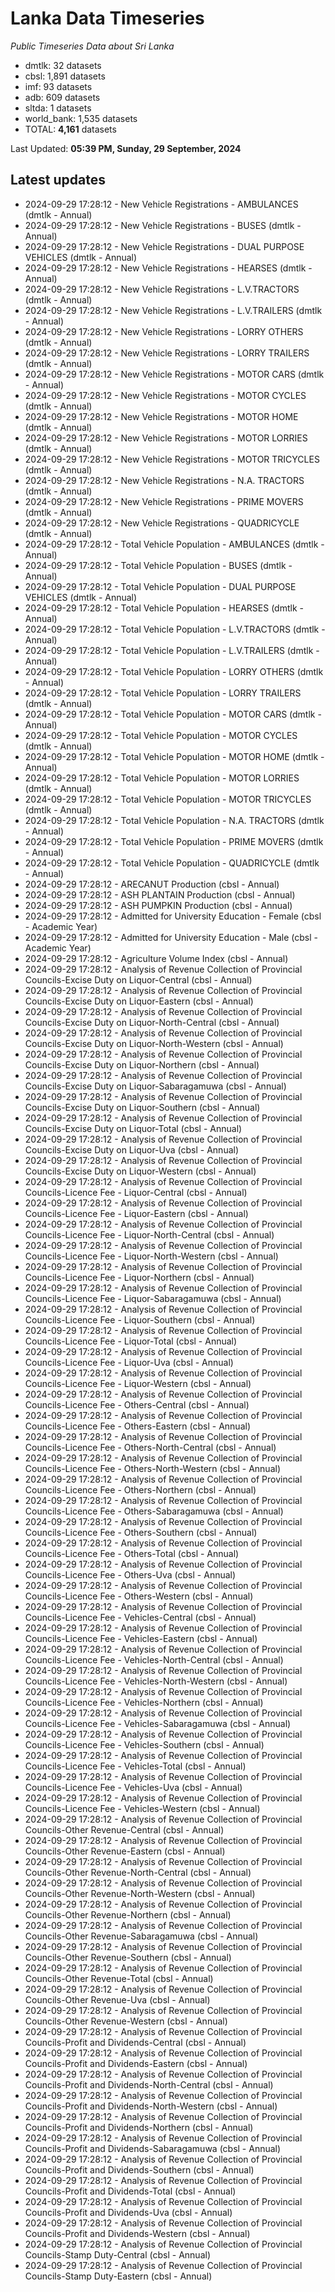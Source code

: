 # Lanka Data Timeseries
*Public Timeseries Data about Sri Lanka*

* dmtlk: 32 datasets
* cbsl: 1,891 datasets
* imf: 93 datasets
* adb: 609 datasets
* sltda: 1 datasets
* world_bank: 1,535 datasets
* TOTAL: **4,161** datasets

Last Updated: **05:39 PM, Sunday, 29 September, 2024**

## Latest updates

* 2024-09-29 17:28:12 - New Vehicle Registrations - AMBULANCES (dmtlk - Annual)
* 2024-09-29 17:28:12 - New Vehicle Registrations - BUSES (dmtlk - Annual)
* 2024-09-29 17:28:12 - New Vehicle Registrations - DUAL PURPOSE VEHICLES (dmtlk - Annual)
* 2024-09-29 17:28:12 - New Vehicle Registrations - HEARSES (dmtlk - Annual)
* 2024-09-29 17:28:12 - New Vehicle Registrations - L.V.TRACTORS (dmtlk - Annual)
* 2024-09-29 17:28:12 - New Vehicle Registrations - L.V.TRAILERS (dmtlk - Annual)
* 2024-09-29 17:28:12 - New Vehicle Registrations - LORRY OTHERS (dmtlk - Annual)
* 2024-09-29 17:28:12 - New Vehicle Registrations - LORRY TRAILERS (dmtlk - Annual)
* 2024-09-29 17:28:12 - New Vehicle Registrations - MOTOR CARS (dmtlk - Annual)
* 2024-09-29 17:28:12 - New Vehicle Registrations - MOTOR CYCLES (dmtlk - Annual)
* 2024-09-29 17:28:12 - New Vehicle Registrations - MOTOR HOME (dmtlk - Annual)
* 2024-09-29 17:28:12 - New Vehicle Registrations - MOTOR LORRIES (dmtlk - Annual)
* 2024-09-29 17:28:12 - New Vehicle Registrations - MOTOR TRICYCLES (dmtlk - Annual)
* 2024-09-29 17:28:12 - New Vehicle Registrations - N.A. TRACTORS (dmtlk - Annual)
* 2024-09-29 17:28:12 - New Vehicle Registrations - PRIME MOVERS (dmtlk - Annual)
* 2024-09-29 17:28:12 - New Vehicle Registrations - QUADRICYCLE (dmtlk - Annual)
* 2024-09-29 17:28:12 - Total Vehicle Population - AMBULANCES (dmtlk - Annual)
* 2024-09-29 17:28:12 - Total Vehicle Population - BUSES (dmtlk - Annual)
* 2024-09-29 17:28:12 - Total Vehicle Population - DUAL PURPOSE VEHICLES (dmtlk - Annual)
* 2024-09-29 17:28:12 - Total Vehicle Population - HEARSES (dmtlk - Annual)
* 2024-09-29 17:28:12 - Total Vehicle Population - L.V.TRACTORS (dmtlk - Annual)
* 2024-09-29 17:28:12 - Total Vehicle Population - L.V.TRAILERS (dmtlk - Annual)
* 2024-09-29 17:28:12 - Total Vehicle Population - LORRY OTHERS (dmtlk - Annual)
* 2024-09-29 17:28:12 - Total Vehicle Population - LORRY TRAILERS (dmtlk - Annual)
* 2024-09-29 17:28:12 - Total Vehicle Population - MOTOR CARS (dmtlk - Annual)
* 2024-09-29 17:28:12 - Total Vehicle Population - MOTOR CYCLES (dmtlk - Annual)
* 2024-09-29 17:28:12 - Total Vehicle Population - MOTOR HOME (dmtlk - Annual)
* 2024-09-29 17:28:12 - Total Vehicle Population - MOTOR LORRIES (dmtlk - Annual)
* 2024-09-29 17:28:12 - Total Vehicle Population - MOTOR TRICYCLES (dmtlk - Annual)
* 2024-09-29 17:28:12 - Total Vehicle Population - N.A. TRACTORS (dmtlk - Annual)
* 2024-09-29 17:28:12 - Total Vehicle Population - PRIME MOVERS (dmtlk - Annual)
* 2024-09-29 17:28:12 - Total Vehicle Population - QUADRICYCLE (dmtlk - Annual)
* 2024-09-29 17:28:12 - ARECANUT Production (cbsl - Annual)
* 2024-09-29 17:28:12 - ASH PLANTAIN Production (cbsl - Annual)
* 2024-09-29 17:28:12 - ASH PUMPKIN Production (cbsl - Annual)
* 2024-09-29 17:28:12 - Admitted for University Education - Female (cbsl - Academic Year)
* 2024-09-29 17:28:12 - Admitted for University Education - Male (cbsl - Academic Year)
* 2024-09-29 17:28:12 - Agriculture Volume Index (cbsl - Annual)
* 2024-09-29 17:28:12 - Analysis of Revenue Collection of Provincial Councils-Excise Duty on Liquor-Central (cbsl - Annual)
* 2024-09-29 17:28:12 - Analysis of Revenue Collection of Provincial Councils-Excise Duty on Liquor-Eastern (cbsl - Annual)
* 2024-09-29 17:28:12 - Analysis of Revenue Collection of Provincial Councils-Excise Duty on Liquor-North-Central (cbsl - Annual)
* 2024-09-29 17:28:12 - Analysis of Revenue Collection of Provincial Councils-Excise Duty on Liquor-North-Western (cbsl - Annual)
* 2024-09-29 17:28:12 - Analysis of Revenue Collection of Provincial Councils-Excise Duty on Liquor-Northern (cbsl - Annual)
* 2024-09-29 17:28:12 - Analysis of Revenue Collection of Provincial Councils-Excise Duty on Liquor-Sabaragamuwa (cbsl - Annual)
* 2024-09-29 17:28:12 - Analysis of Revenue Collection of Provincial Councils-Excise Duty on Liquor-Southern (cbsl - Annual)
* 2024-09-29 17:28:12 - Analysis of Revenue Collection of Provincial Councils-Excise Duty on Liquor-Total (cbsl - Annual)
* 2024-09-29 17:28:12 - Analysis of Revenue Collection of Provincial Councils-Excise Duty on Liquor-Uva (cbsl - Annual)
* 2024-09-29 17:28:12 - Analysis of Revenue Collection of Provincial Councils-Excise Duty on Liquor-Western (cbsl - Annual)
* 2024-09-29 17:28:12 - Analysis of Revenue Collection of Provincial Councils-Licence Fee - Liquor-Central (cbsl - Annual)
* 2024-09-29 17:28:12 - Analysis of Revenue Collection of Provincial Councils-Licence Fee - Liquor-Eastern (cbsl - Annual)
* 2024-09-29 17:28:12 - Analysis of Revenue Collection of Provincial Councils-Licence Fee - Liquor-North-Central (cbsl - Annual)
* 2024-09-29 17:28:12 - Analysis of Revenue Collection of Provincial Councils-Licence Fee - Liquor-North-Western (cbsl - Annual)
* 2024-09-29 17:28:12 - Analysis of Revenue Collection of Provincial Councils-Licence Fee - Liquor-Northern (cbsl - Annual)
* 2024-09-29 17:28:12 - Analysis of Revenue Collection of Provincial Councils-Licence Fee - Liquor-Sabaragamuwa (cbsl - Annual)
* 2024-09-29 17:28:12 - Analysis of Revenue Collection of Provincial Councils-Licence Fee - Liquor-Southern (cbsl - Annual)
* 2024-09-29 17:28:12 - Analysis of Revenue Collection of Provincial Councils-Licence Fee - Liquor-Total (cbsl - Annual)
* 2024-09-29 17:28:12 - Analysis of Revenue Collection of Provincial Councils-Licence Fee - Liquor-Uva (cbsl - Annual)
* 2024-09-29 17:28:12 - Analysis of Revenue Collection of Provincial Councils-Licence Fee - Liquor-Western (cbsl - Annual)
* 2024-09-29 17:28:12 - Analysis of Revenue Collection of Provincial Councils-Licence Fee - Others-Central (cbsl - Annual)
* 2024-09-29 17:28:12 - Analysis of Revenue Collection of Provincial Councils-Licence Fee - Others-Eastern (cbsl - Annual)
* 2024-09-29 17:28:12 - Analysis of Revenue Collection of Provincial Councils-Licence Fee - Others-North-Central (cbsl - Annual)
* 2024-09-29 17:28:12 - Analysis of Revenue Collection of Provincial Councils-Licence Fee - Others-North-Western (cbsl - Annual)
* 2024-09-29 17:28:12 - Analysis of Revenue Collection of Provincial Councils-Licence Fee - Others-Northern (cbsl - Annual)
* 2024-09-29 17:28:12 - Analysis of Revenue Collection of Provincial Councils-Licence Fee - Others-Sabaragamuwa (cbsl - Annual)
* 2024-09-29 17:28:12 - Analysis of Revenue Collection of Provincial Councils-Licence Fee - Others-Southern (cbsl - Annual)
* 2024-09-29 17:28:12 - Analysis of Revenue Collection of Provincial Councils-Licence Fee - Others-Total (cbsl - Annual)
* 2024-09-29 17:28:12 - Analysis of Revenue Collection of Provincial Councils-Licence Fee - Others-Uva (cbsl - Annual)
* 2024-09-29 17:28:12 - Analysis of Revenue Collection of Provincial Councils-Licence Fee - Others-Western (cbsl - Annual)
* 2024-09-29 17:28:12 - Analysis of Revenue Collection of Provincial Councils-Licence Fee - Vehicles-Central (cbsl - Annual)
* 2024-09-29 17:28:12 - Analysis of Revenue Collection of Provincial Councils-Licence Fee - Vehicles-Eastern (cbsl - Annual)
* 2024-09-29 17:28:12 - Analysis of Revenue Collection of Provincial Councils-Licence Fee - Vehicles-North-Central (cbsl - Annual)
* 2024-09-29 17:28:12 - Analysis of Revenue Collection of Provincial Councils-Licence Fee - Vehicles-North-Western (cbsl - Annual)
* 2024-09-29 17:28:12 - Analysis of Revenue Collection of Provincial Councils-Licence Fee - Vehicles-Northern (cbsl - Annual)
* 2024-09-29 17:28:12 - Analysis of Revenue Collection of Provincial Councils-Licence Fee - Vehicles-Sabaragamuwa (cbsl - Annual)
* 2024-09-29 17:28:12 - Analysis of Revenue Collection of Provincial Councils-Licence Fee - Vehicles-Southern (cbsl - Annual)
* 2024-09-29 17:28:12 - Analysis of Revenue Collection of Provincial Councils-Licence Fee - Vehicles-Total (cbsl - Annual)
* 2024-09-29 17:28:12 - Analysis of Revenue Collection of Provincial Councils-Licence Fee - Vehicles-Uva (cbsl - Annual)
* 2024-09-29 17:28:12 - Analysis of Revenue Collection of Provincial Councils-Licence Fee - Vehicles-Western (cbsl - Annual)
* 2024-09-29 17:28:12 - Analysis of Revenue Collection of Provincial Councils-Other Revenue-Central (cbsl - Annual)
* 2024-09-29 17:28:12 - Analysis of Revenue Collection of Provincial Councils-Other Revenue-Eastern (cbsl - Annual)
* 2024-09-29 17:28:12 - Analysis of Revenue Collection of Provincial Councils-Other Revenue-North-Central (cbsl - Annual)
* 2024-09-29 17:28:12 - Analysis of Revenue Collection of Provincial Councils-Other Revenue-North-Western (cbsl - Annual)
* 2024-09-29 17:28:12 - Analysis of Revenue Collection of Provincial Councils-Other Revenue-Northern (cbsl - Annual)
* 2024-09-29 17:28:12 - Analysis of Revenue Collection of Provincial Councils-Other Revenue-Sabaragamuwa (cbsl - Annual)
* 2024-09-29 17:28:12 - Analysis of Revenue Collection of Provincial Councils-Other Revenue-Southern (cbsl - Annual)
* 2024-09-29 17:28:12 - Analysis of Revenue Collection of Provincial Councils-Other Revenue-Total (cbsl - Annual)
* 2024-09-29 17:28:12 - Analysis of Revenue Collection of Provincial Councils-Other Revenue-Uva (cbsl - Annual)
* 2024-09-29 17:28:12 - Analysis of Revenue Collection of Provincial Councils-Other Revenue-Western (cbsl - Annual)
* 2024-09-29 17:28:12 - Analysis of Revenue Collection of Provincial Councils-Profit and Dividends-Central (cbsl - Annual)
* 2024-09-29 17:28:12 - Analysis of Revenue Collection of Provincial Councils-Profit and Dividends-Eastern (cbsl - Annual)
* 2024-09-29 17:28:12 - Analysis of Revenue Collection of Provincial Councils-Profit and Dividends-North-Central (cbsl - Annual)
* 2024-09-29 17:28:12 - Analysis of Revenue Collection of Provincial Councils-Profit and Dividends-North-Western (cbsl - Annual)
* 2024-09-29 17:28:12 - Analysis of Revenue Collection of Provincial Councils-Profit and Dividends-Northern (cbsl - Annual)
* 2024-09-29 17:28:12 - Analysis of Revenue Collection of Provincial Councils-Profit and Dividends-Sabaragamuwa (cbsl - Annual)
* 2024-09-29 17:28:12 - Analysis of Revenue Collection of Provincial Councils-Profit and Dividends-Southern (cbsl - Annual)
* 2024-09-29 17:28:12 - Analysis of Revenue Collection of Provincial Councils-Profit and Dividends-Total (cbsl - Annual)
* 2024-09-29 17:28:12 - Analysis of Revenue Collection of Provincial Councils-Profit and Dividends-Uva (cbsl - Annual)
* 2024-09-29 17:28:12 - Analysis of Revenue Collection of Provincial Councils-Profit and Dividends-Western (cbsl - Annual)
* 2024-09-29 17:28:12 - Analysis of Revenue Collection of Provincial Councils-Stamp Duty-Central (cbsl - Annual)
* 2024-09-29 17:28:12 - Analysis of Revenue Collection of Provincial Councils-Stamp Duty-Eastern (cbsl - Annual)